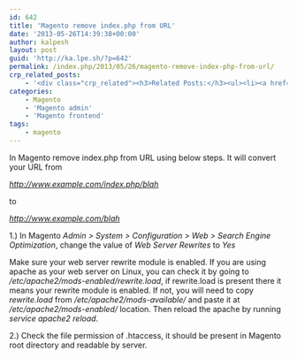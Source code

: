 ```yaml
---
id: 642
title: 'Magento remove index.php from URL'
date: '2013-05-26T14:39:38+00:00'
author: kalpesh
layout: post
guid: 'http://ka.lpe.sh/?p=642'
permalink: /index.php/2013/05/26/magento-remove-index-php-from-url/
crp_related_posts:
    - '<div class="crp_related"><h3>Related Posts:</h3><ul><li><a href="http://ka.lpe.sh/2013/02/09/magento-500-internal-server-error/"     class="crp_title">Magento 500 internal server error</a></li><li><a href="http://ka.lpe.sh/2013/02/09/linux-magento-daily-useful-development-commands/"     class="crp_title">Linux/Magento: Daily useful development commands</a></li><li><a href="http://ka.lpe.sh/2013/04/18/magento-client-denied-by-server-configuration/"     class="crp_title">Magento client denied by server configuration notice</a></li><li><a href="http://ka.lpe.sh/2012/07/21/migrate-magento-to-new-server-domain-database-host/"     class="crp_title">Migrate magento to new server / domain / database / host</a></li><li><a href="http://ka.lpe.sh/2011/06/08/overriderewrite-magento-core-blocks-and-controllers/"     class="crp_title">Override/Rewrite Magento core blocks and controllers</a></li></ul></div>'
categories:
    - Magento
    - 'Magento admin'
    - 'Magento frontend'
tags:
    - magento
---
```


In Magento remove index.php from URL using below steps. It will convert your URL from

*http://www.example.com/index.php/blah*

to

*http://www.example.com/blah*

1.) In Magento *Admin > System > Configuration > Web > Search Engine Optimization*, change the value of *Web Server Rewrites* to *Yes*

Make sure your web server rewrite module is enabled. If you are using apache as your web server on Linux, you can check it by going to */etc/apache2/mods-enabled/rewrite.load*, if rewrite.load is present there it means your rewrite module is enabled. If not, you will need to copy *rewrite.load* from */etc/apache2/mods-available/* and paste it at */etc/apache2/mods-enabled/* location. Then reload the apache by running *service apache2 reload*.

2.) Check the file permission of .htaccess, it should be present in Magento root directory and readable by server.